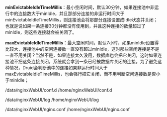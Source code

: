 **minEvictableIdleTimeMillis**：最小空闲时间，默认30分钟，如果连接池中非运行中的连接数大于minIdle，并且那部分连接的非运行时间大于minEvictableIdleTimeMillis，则连接池会将那部分连接设置成Idle状态并关闭；也就是说如果一条连接30分钟都没有使用到，并且这种连接的数量超过了minIdle，则这些连接就会被关闭了。

**maxEvictableIdleTimeMillis**：最大空闲时间，默认7小时，如果minIdle设置得比较大，连接池中的空闲连接数一直没有超过minIdle，这时那些空闲连接是不是一直不用关闭？当然不是，如果连接太久没用，数据库也会把它关闭，这时如果连接池不把这条连接关闭，系统就会拿到一条已经被数据库关闭的连接。为了避免这种情况，Druid会判断池中的连接如果非运行时间大于maxEvictableIdleTimeMillis，也会强行把它关闭，而不用判断空闲连接数是否小于minIdle；

















/data/nginxWebUI/conf.d                      /home/nginxWebUI/conf.d



/data/nginxWebUI/log                             /home/nginxWebUI/log



/data/nginxWebUI/nginx.conf               /home/nginxWebUI/nginx.conf

 















